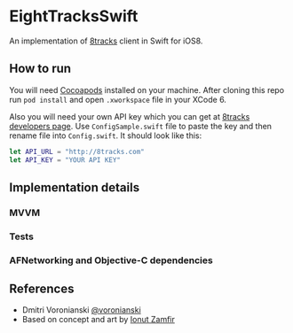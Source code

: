 # EightTracksSwift

An implementation of [8tracks](http://8tracks.com/) client in Swift for iOS8.

## How to run

You will need [Cocoapods](http://cocoapods.org/) installed on your machine. After cloning this repo run ``pod install`` and open ``.xworkspace`` file in your XCode 6.

Also you will need your own API key which you can get at [8tracks developers page](http://8tracks.com/developers). Use ``ConfigSample.swift`` file to paste the key and then rename file into ``Config.swift``. It should look like this:

```Swift
let API_URL = "http://8tracks.com"
let API_KEY = "YOUR API KEY"
```

## Implementation details

### MVVM

### Tests

### AFNetworking and Objective-C dependencies

## References

- Dmitri Voronianski [@voronianski](https://twitter.com/voronianski)
- Based on concept and art by [Ionut Zamfir](https://dribbble.com/shots/1578766-Choose-songs)
